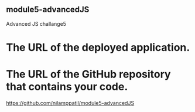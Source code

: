 ## module5-advancedJS
Advanced JS challange5
# The URL of the deployed application.

# The URL of the GitHub repository that contains your code.
https://github.com/nilamppatil/module5-advancedJS
